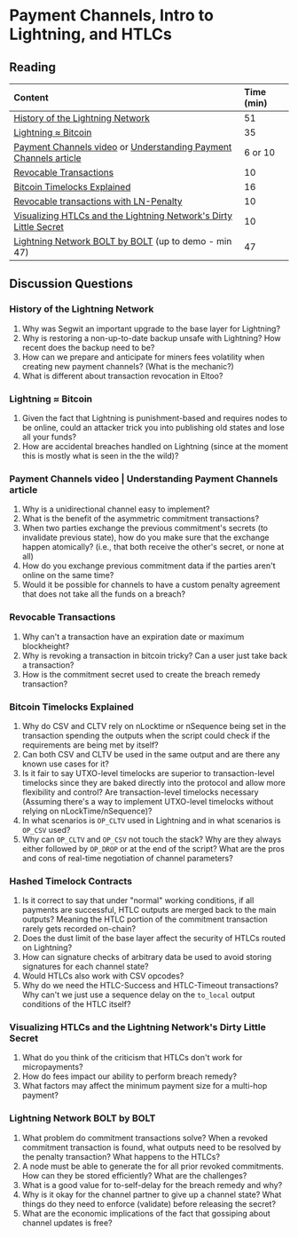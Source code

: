 # Payment Channels, Intro to Lightning, and HTLCs

## Reading

| Content | Time \(min\) |
| :--- | :--- |
| [History of the Lightning Network](https://www.youtube.com/watch?v=HauP9F16mUM) | 51 |
| [Lightning ≈ Bitcoin](https://www.youtube.com/watch?v=8lMLo-7yF5k) | 35 |
| [Payment Channels video](https://www.youtube.com/watch?v=4SdBa8ZOfqg) or [Understanding Payment Channels article](https://blog.chainside.net/understanding-payment-channels-4ab018be79d4) | 6 or 10 |
| [Revocable Transactions](https://rusty.ozlabs.org/?p=450) | 10 |
| [Bitcoin Timelocks Explained](https://medium.com/summa-technology/bitcoins-time-locks-27e0c362d7a1) | 16 |
| [Revocable transactions with LN-Penalty](https://www.derpturkey.com/revocable-transactions-with-ln-penalty/) | 10 |
| [Visualizing HTLCs and the Lightning Network's Dirty Little Secret](https://medium.com/@peter_r/visualizing-htlcs-and-the-lightning-networks-dirty-little-secret-cb9b5773a0) | 10 |
| [Lightning Network BOLT by BOLT](https://www.youtube.com/watch?v=Ysj2yobFMF4) \(up to demo - min 47\) | 47 |

## Discussion Questions

### History of the Lightning Network

1. Why was Segwit an important upgrade to the base layer for Lightning?
2. Why is restoring a non-up-to-date backup unsafe with Lightning? How recent does the backup need to be?
3. How can we prepare and anticipate for miners fees volatility when creating new payment channels? \(What is the mechanic?\)
4. What is different about transaction revocation in Eltoo?

### Lightning ≈ Bitcoin

1. Given the fact that Lightning is punishment-based and requires nodes to be online, could an attacker trick you into publishing old states and lose all your funds?
2. How are accidental breaches handled on Lightning \(since at the moment this is mostly what is seen in the the wild\)?

### Payment Channels video \| Understanding Payment Channels article

1. Why is a unidirectional channel easy to implement?
2. What is the benefit of the asymmetric commitment transactions?
3. When two parties exchange the previous commitment's secrets \(to invalidate previous state\), how do you make sure that the exchange happen atomically? \(i.e., that both receive the other's secret, or none at all\)
4. How do you exchange previous commitment data if the parties aren't online on the same time?
5. Would it be possible for channels to have a custom penalty agreement that does not take all the funds on a breach?

### Revocable Transactions

1. Why can't a transaction have an expiration date or maximum blockheight?
2. Why is revoking a transaction in bitcoin tricky? Can a user just take back a transaction?
3. How is the commitment secret used to create the breach remedy transaction?

### Bitcoin Timelocks Explained

1. Why do CSV and CLTV rely on nLocktime or nSequence being set in the transaction spending the outputs when the script could check if the requirements are being met by itself?
2. Can both CSV and CLTV be used in the same output and are there any known use cases for it?
3. Is it fair to say UTXO-level timelocks are superior to transaction-level timelocks since they are baked directly into the protocol and allow more flexibility and control? Are transaction-level timelocks necessary \(Assuming there's a way to implement UTXO-level timelocks without relying on nLockTime/nSequence\)?
4. In what scenarios is `OP_CLTV` used in Lightning and in what scenarios is `OP_CSV` used?
5. Why can `OP_CLTV` and `OP_CSV` not touch the stack? Why are they always either followed by `OP_DROP` or at the end of the script? What are the pros and cons of real-time negotiation of channel parameters?

### Hashed Timelock Contracts

1. Is it correct to say that under "normal" working conditions, if all payments are successful, HTLC outputs are merged back to the main outputs? Meaning the HTLC portion of the commitment transaction rarely gets recorded on-chain?
2. Does the dust limit of the base layer affect the security of HTLCs routed on Lightning?
3. How can signature checks of arbitrary data be used to avoid storing signatures for each channel state?
4. Would HTLCs also work with CSV opcodes?
5. Why do we need the HTLC-Success and HTLC-Timeout transactions? Why can't we just use a sequence delay on the `to_local` output conditions of the HTLC itself?

### Visualizing HTLCs and the Lightning Network's Dirty Little Secret

1. What do you think of the criticism that HTLCs don't work for micropayments?
2. How do fees impact our ability to perform breach remedy?
3. What factors may affect the minimum payment size for a multi-hop payment?

### Lightning Network BOLT by BOLT

1. What problem do commitment transactions solve? When a revoked commitment transaction is found, what outputs need to be resolved by the penalty transaction? What happens to the HTLCs?
2. A node must be able to generate the  for all prior revoked commitments. How can they be stored efficiently? What are the challenges?
3. What is a good value for to-self-delay for the breach remedy and why?
4. Why is it okay for the channel partner to give up a channel state? What things do they need to enforce \(validate\) before releasing the secret?
5. What are the economic implications of the fact that gossiping about channel updates is free?

